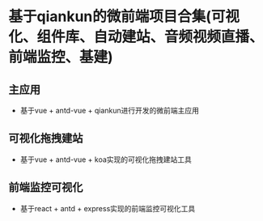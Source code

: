 # 基于qiankun的微前端项目合集(可视化、组件库、自动建站、音频视频直播、前端监控、基建)

## 主应用
- 基于vue + antd-vue + qiankun进行开发的微前端主应用

## 可视化拖拽建站
- 基于vue + antd-vue + koa实现的可视化拖拽建站工具

## 前端监控可视化
- 基于react + antd + express实现的前端监控可视化工具